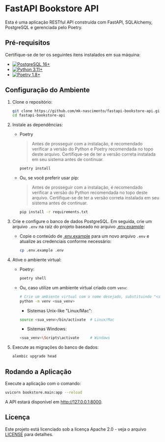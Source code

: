 
# FastAPI Bookstore API

Esta é uma aplicação RESTful API construída com FastAPI, SQLAlchemy, PostgreSQL e gerenciada pelo Poetry.

## Pré-requisitos

Certifique-se de ter os seguintes itens instalados em sua máquina:

- [![PostgreSQL 16+](https://img.shields.io/badge/PostgreSQL-16+-blue.svg?logo=postgresql)](https://www.postgresql.org/download/)
- [![Python 3.11+](https://img.shields.io/badge/Python-3.11+-blue.svg?logo=python)](https://www.python.org/downloads/release/python-3110/)
- [![Poetry 1.8+](https://img.shields.io/badge/Poetry-1.8+-blue.svg?logo=poetry)](https://python-poetry.org/docs/#installation)

## Configuração do Ambiente

1. Clone o repositório:

    ```bash
    git clone https://github.com/mk-nascimento/fastapi-bookstore-api.git
    cd fastapi-bookstore-api
    ```

2. Instale as dependências:

    - Poetry
        > Antes de prosseguir com a instalação, é recomendado verificar a versão do Python e Poetry recomendada no topo deste arquivo. Certifique-se de ter a versão correta instalada em seu sistema antes de continuar.
        ```bash
        poetry install
        ```

    - Ou, se você preferir usar pip:
        > Antes de prosseguir com a instalação, é recomendado verificar a versão do Python recomendada no topo deste arquivo. Certifique-se de ter a versão correta instalada em seu sistema antes de continuar.
        ```bash
        pip install -r requirements.txt
        ```

3. Crie e configure o banco de dados PostgreSQL. Em seguida, crie um arquivo `.env` na raiz do projeto baseado no arquivo [.env.example](.env.example):

    - Copie o conteúdo de [.env.example](.env.example) para um novo arquivo `.env` e atualize as credenciais conforme necessário:

        ```bash
        cp .env.example .env
        ```

4. Ative o ambiente virtual:

    - Poetry:

        ```bash
        poetry shell
        ```

    - Ou, caso utilize um ambiente virtual criado com `venv`:

        ```bash
        # Crie um ambiente virtual com o nome desejado, substituindo "<sua_venv>" por um nome escolhido:
        python -m venv <sua_venv>
        ```

        - Sistemas Unix-like "Linux/Mac":
        ```bash
        source <sua_venv>/bin/activate  # Linux/Mac
        ```

        - Sistemas Windows:
        ```bash
        <sua_venv>\Scripts\activate     # Windows
        ```

5. Execute as migrações do banco de dados:

    ```bash
    alembic upgrade head
    ```

## Rodando a Aplicação

Execute a aplicação com o comando:

```bash
uvicorn bookstore.main:app --reload
```

A API estará disponível em http://127.0.0.1:8000.

## Licença

Este projeto está licenciado sob a licença Apache 2.0 - veja o arquivo [LICENSE](LICENSE) para detalhes.
